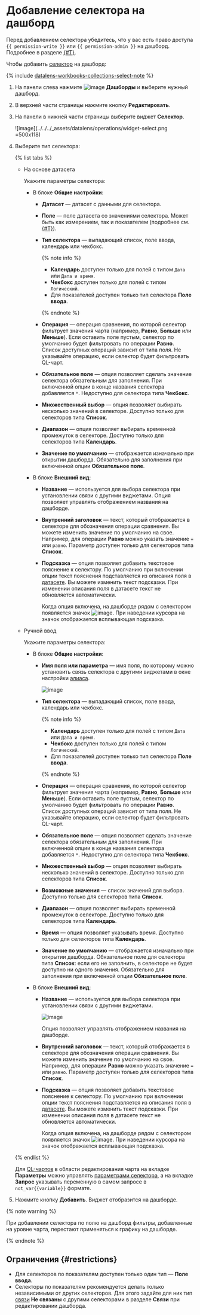 # Добавление селектора на дашборд


Перед добавлением селектора убедитесь, что у вас есть право доступа `{{ permission-write }}` или `{{ permission-admin }}` на дашборд. Подробнее в разделе [{#T}](../../security/manage-access.md).


Чтобы добавить [селектор](../../dashboard/selector.md) на дашборд:


{% include [datalens-workbooks-collections-select-note](../../../_includes/datalens/operations/datalens-workbooks-collections-select-note.md) %}


1. На панели слева нажмите ![image](../../../_assets/console-icons/layout-cells-large.svg) **Дашборды** и выберите нужный дашборд.
1. В верхней части страницы нажмите кнопку **Редактировать**.
1. На панели в нижней части страницы выберите виджет **Селектор**.

   ![image](../../../_assets/datalens/operations/widget-select.png =500x118)



1. Выберите тип селектора:

   {% list tabs %}

   - На основе датасета

     Укажите параметры селектора:

     * В блоке **Общие настройки**:

       * **Датасет** — датасет с данными для селектора.
       * **Поле** — поле датасета со значениями селектора. Может быть как измерением, так и показателем (подробнее см. [{#T}](../../concepts/dataset/data-model.md#field)).
       * **Тип селектора** — выпадающий список, поле ввода, календарь или чекбокс.

         {% note info %}

         * **Календарь** доступен только для полей с типом `Дата` или `Дата и время`.
         * **Чекбокс** доступен только для полей с типом `Логический`.
         * Для показателей доступен только тип селектора **Поле ввода**.

         {% endnote %}

       * **Операция** — операция сравнения, по которой селектор фильтрует значения чарта (например, **Равно**, **Больше** или **Меньше**). Если оставить поле пустым, селектор по умолчанию будет фильтровать по операции **Равно**. Список доступных операций зависит от типа поля. Не указывайте операцию, если селектор будет фильтровать QL-чарт.
       * **Обязательное поле** — опция позволяет сделать значение селектора обязательным для заполнения. При включенной опции в конце названия селектора добавляется `*`. Недоступно для селектора типа **Чекбокс**.
       * **Множественный выбор** — опция позволяет выбирать несколько значений в селекторе. Доступно только для селекторов типа **Список**.
       * **Диапазон** — опция позволяет выбирать временной промежуток в селекторе. Доступно только для селекторов типа **Календарь**.
       * **Значение по умолчанию** — отображается изначально при открытии дашборда. Обязательно для заполнения при включенной опции **Обязательное поле**.

     * В блоке **Внешний вид**:

       * **Название** — используется для выбора селектора при установлении связи с другими виджетами. Опция позволяет управлять отображением названия на дашборде.
       * **Внутренний заголовок** — текст, который отображается в селекторе для обозначения операции сравнения. Вы можете изменить значение по умолчанию на свое. Например, для операции **Равно** можно указать значение `=` или `равно`. Параметр доступен только для селекторов типа **Список**.
       * **Подсказка** — опция позволяет добавить текстовое пояснение к селектору. По умолчанию при включении опции текст пояснения подставляется из описания поля в [датасете](../../concepts/dataset/index.md). Вы можете изменить текст подсказки. При изменении описания поля в датасете текст не обновляется автоматически.

         Когда опция включена, на дашборде рядом с селектором появляется значок ![image](../../../_assets/console-icons/circle-question.svg). При наведении курсора на значок отображается всплывающая подсказка.

   - Ручной ввод

     Укажите параметры селектора:

     * В блоке **Общие настройки**:

       * **Имя поля или параметра** — имя поля, по которому можно установить связь селектора с другими виджетами в окне настройки [алиаса](../../dashboard/link.md#alias).

         ![image](../../../_assets/datalens/selector-settings/field-name.png)

       * **Тип селектора** — выпадающий список, поле ввода, календарь или чекбокс.

         {% note info %}

         * **Календарь** доступен только для полей с типом `Дата` или `Дата и время`.
         * **Чекбокс** доступен только для полей с типом `Логический`.
         * Для показателей доступен только тип селектора **Поле ввода**.

         {% endnote %}

       * **Операция** — операция сравнения, по которой селектор фильтрует значения чарта (например, **Равно**, **Больше** или **Меньше**). Если оставить поле пустым, селектор по умолчанию будет фильтровать по операции **Равно**. Список доступных операций зависит от типа поля. Не указывайте операцию, если селектор будет фильтровать QL-чарт.
       * **Обязательное поле** — опция позволяет сделать значение селектора обязательным для заполнения. При включенной опции в конце названия селектора добавляется `*`. Недоступно для селектора типа **Чекбокс**.
       * **Множественный выбор** — опция позволяет выбирать несколько значений в селекторе. Доступно только для селекторов типа **Список**.
       * **Возможные значения** — список значений для выбора. Доступно только для селекторов типа **Список**.
       * **Диапазон** — опция позволяет выбирать временной промежуток в селекторе. Доступно только для селекторов типа **Календарь**.
       * **Время** — опция позволяет указывать время. Доступно только для селекторов типа **Календарь**.
       * **Значение по умолчанию** — отображается изначально при открытии дашборда. Обязательное поле для селектора типа **Список**: если его не заполнить, в селекторе не будет доступно ни одного значения. Обязательно для заполнения при включенной опции **Обязательное поле**.

     * В блоке **Внешний вид**:

       * **Название** — используется для выбора селектора при установлении связи с другими виджетами.

         ![image](../../../_assets/datalens/selector-settings/caption.png)

         Опция позволяет управлять отображением названия на дашборде.

       * **Внутренний заголовок** — текст, который отображается в селекторе для обозначения операции сравнения. Вы можете изменить значение по умолчанию на свое. Например, для операции **Равно** можно указать значение `=` или `равно`. Параметр доступен только для селекторов типа **Список**.
       * **Подсказка** — опция позволяет добавить текстовое пояснение к селектору. По умолчанию при включении опции текст пояснения подставляется из описания поля в [датасете](../../concepts/dataset/index.md). Вы можете изменить текст подсказки. При изменении описания поля в датасете текст не обновляется автоматически.

         Когда опция включена, на дашборде рядом с селектором появляется значок ![image](../../../_assets/console-icons/circle-question.svg). При наведении курсора на значок отображается всплывающая подсказка.

   {% endlist %}

   Для [QL-чартов](../../concepts/chart/ql-charts.md) в области редактирования чарта на вкладке **Параметры** можно управлять [параметрами селектора](../chart/create-sql-chart.md#selector-parameters), а на вкладке **Запрос** указывать переменную в самом запросе в `not_var{{variable}}` формате.

1. Нажмите кнопку **Добавить**. Виджет отобразится на дашборде.


{% note warning %}

При добавлении селектора по полю на дашборд фильтры, добавленные на уровне чарта, перестают применяться к графику на дашборде.

{% endnote %}

## Ограничения {#restrictions}

* Для селекторов по показателям доступен только один тип — **Поле ввода**.
* Селекторы по показателям рекомендуется делать только независимыми от других селекторов. Для этого задайте для них тип [связи](../../dashboard/link.md) **Не связаны** с другими селекторами в разделе **Связи** при редактировании дашборда.
